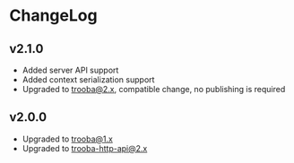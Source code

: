 # ChangeLog

## v2.1.0
* Added server API support
* Added context serialization support
* Upgraded to trooba@2.x, compatible change, no publishing is required

## v2.0.0
* Upgraded to trooba@1.x
* Upgraded to trooba-http-api@2.x
